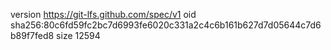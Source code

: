 version https://git-lfs.github.com/spec/v1
oid sha256:80c6fd59fc2bc7d6993fe6020c331a2c4c6b161b627d7d05644c7d6b89f7fed8
size 12594
